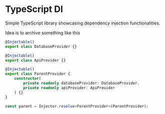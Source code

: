 # TypeScript DI

Simple TypeScript library showcasing dependency injection functionalities.

Idea is to archive something like this

```ts
@Injectable()
export class DatabaseProvider {}

@Injectable()
export class ApiProvider {}

@Injectable()
export class ParentProvider {
    constructor(
        private readonly databaseProvider: DatabaseProvider,
        private readonly apiProvider: ApiProvider
    ) {}
}

const parent = Injector.resolve<ParentProvider>(ParentProvider);
```